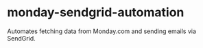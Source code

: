 # monday-sendgrid-automation
Automates fetching data from Monday.com and sending emails via SendGrid.
